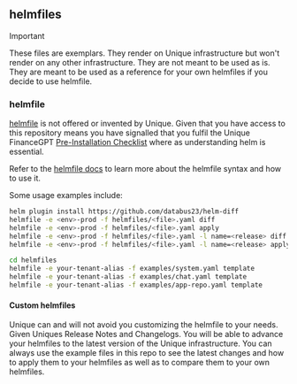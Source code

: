 ## helmfiles

> [!IMPORTANT]
> These files are exemplars. They render on Unique infrastructure but won't render on any other infrastructure. They are not meant to be used as is. They are meant to be used as a reference for your own helmfiles if you decide to use helmfile.

### helmfile

[helmfile](https://helmfile.readthedocs.io) is not offered or invented by Unique. Given that you have access to this repository means you have signalled that you fulfil the Unique FinanceGPT [Pre-Installation Checklist](https://unique-ch.atlassian.net/wiki/x/HAC-Hg) where as understanding helm is essential.

Refer to the [helmfile docs](https://helmfile.readthedocs.io) to learn more about the helmfile syntax and how to use it.

Some usage examples include:

```bash
helm plugin install https://github.com/databus23/helm-diff
helmfile -e <env>-prod -f helmfiles/<file>.yaml diff  
helmfile -e <env>-prod -f helmfiles/<file>.yaml apply  
helmfile -e <env>-prod -f helmfiles/<file>.yaml -l name=<release> diff  
helmfile -e <env>-prod -f helmfiles/<file>.yaml -l name=<release> apply

cd helmfiles
helmfile -e your-tenant-alias -f examples/system.yaml template
helmfile -e your-tenant-alias -f examples/chat.yaml template
helmfile -e your-tenant-alias -f examples/app-repo.yaml template
```

#### Custom helmfiles
Unique can and will not avoid you customizing the helmfile to your needs. Given Uniques Release Notes and Changelogs. You will be able to advance your helmfiles to the latest version of the Unique infrastructure. You can always use the example files in this repo to see the latest changes and how to apply them to your helmfiles as well as to compare them to your own helmfiles.